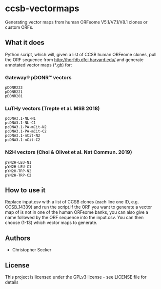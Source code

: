 # ccsb-vectormaps
Generating vector maps from human ORFeome V5.1/V7.1/V8.1 clones or custom ORFs.

## What it does

Python script, which will, given a list of CCSB human ORFeome clones, pull the ORF sequence from http://horfdb.dfci.harvard.edu/ and generate annotated vector maps (*.gb) for:

### Gateway® pDONR™ vectors

    pDONR223
    pDONR221
    pDONR201

### LuTHy vectors (Trepte et al. MSB 2018)

    pcDNA3.1-NL-N1
    pcDNA3.1-NL-C1
    pcDNA3.1-PA-mCit-N2
    pcDNA3.1-PA-mCit-C2
    pcDNA3.1-mCit-N2
    pcDNA3.1-mCit-C2

### N2H vectors (Choi & Olivet et al. Nat Commun. 2019)

    pYN2H-LEU-N1
    pYN2H-LEU-C1
    pYN2H-TRP-N2
    pYN2H-TRP-C2

## How to use it

Replace input.csv with a list of CCSB clones (each line one ID, e.g. CCSB_14339) and run the script.If the ORF you want to generate a vector map of is not in one of the human ORFeome banks, you can also give a name followed by the ORF sequence into the input.csv.
You can then choose (1-13) which vector maps to generate.

## Authors

* Christopher Secker
    
## License

This project is licensed under the GPLv3 license - see LICENSE file for details
